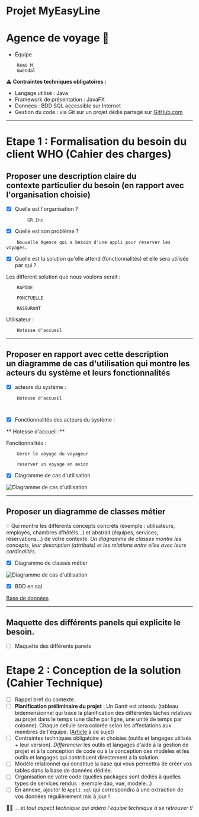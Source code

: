 # Projet MyEasyLine

# Agence de voyage 🚀

- Équipe
```
    Rémi M
    Gwendal
```
<aside>
    
⚠️ **Contraintes techniques obligatoires :**

</aside>

- Langage utilisé : Java
- Framework de présentation : JavaFX
- Données : BDD SQL accessible sur Internet
- Gestion du code : via Git sur un projet dédié partagé sur [GitHub.com](https://github.com/)

---

# **Etape 1 : Formalisation du besoin du client WHO (Cahier des charges)**

## Proposer une **description claire du contexte** particulier du besoin (en rapport avec l'organisation choisie)

- [x]  Quelle est l'organisation ?
```
        GR.Inc

```
- [x]  Quelle est son problème ?
```
    Nouvelle Agence qui a besoin d'une appli pour reserver les voyages.
```
- [x]  Quelle est la solution qu'elle attend (fonctionnalités) et elle sera utilisée par qui ?

Les different solution que nous voulons serait : 
```
    RAPIDE

    PONCTUELLE

    RASSURANT
```
Utilisateur :
```
    Hotesse d'accueil 

```
---

## Proposer en rapport avec cette description un **diagramme de cas d'utilisation** qui montre les acteurs du système et leurs fonctionnalités

- [x]  acteurs du système :
```
    Hotesse d'accueil 



```
- [x]  Fonctionnalités des acteurs du système :

** Hotesse d'accueil :**

Fonctionnalités :
```    
    Gerer le voyage du voyageur

    reserver un voyage en avion

```    

- [X]  Diagramme de cas d'utilisation

![Diagramme de cas d'utilisation]()

---

## Proposer **un diagramme de classes métier**

<aside>
    
💡 Qui montre les différents concepts concrêts (exemple : utilisateurs, employés, chambres d'hôtéls...) et abstrait (équipes, services, réservations...) de votre contexte. *Un diagramme de classes montre les concepts, leur description (attributs) et les relations entre elles avec leurs cardinalités*.

</aside>

- [X]  Diagramme de classes métier

![Diagramme de cas d'utilisation]()

- [X]  BDD en sql 

[Base de données]()

---

## Maquette des différents panels qui explicite le besoin.

- [ ]  Maquette des différents panels

# **Etape 2 : Conception de la solution (Cahier Technique)**

- [ ]  Rappel bref du contexte.
- [ ]  **Planification préliminaire du projet** : Un Gantt est attendu (tableau bidemensionnel qui trace la planification des différentes tâches relatives au projet dans le temps (une tâche par ligne, une unité de temps par colonne). Chaque cellule sera colorée selon les affectations aux membres de l'équipe. ([Article](https://fr.venngage.com/blog/modeles-diagrammes-gantt-projet/) à ce sujet)
- [ ]  Contraintes techniques obligatoire et choisies (outils et langages utilisés + leur version). *Différencier* les outils et langages d'aide à la gestion de projet et à la conception de code ou à la conception des modèles et les outils et langages qui contribuent directement à la solution.
- [ ]  Modèle relationnel qui constitue la base qui vous permettra de créer vos tables dans la base de données dédiée.
- [ ]  Organisation de votre code (quelles packages sont dédiés à quelles types de services rendus : exemple dao, vue, modele...)
- [ ]  En annexe, ajouter le `Appli.sql` qui correspondra à une extraction de vos données régulièrement mis à jour !

<aside>
    
☝🏻 ... et *tout aspect technique qui aidera l'équipe technique à se retrouver !!*

</aside>

